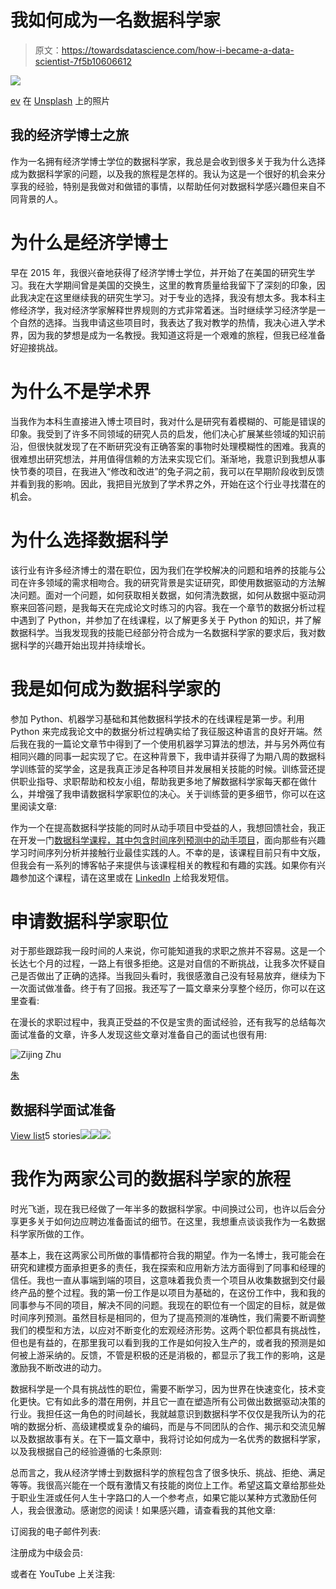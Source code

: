# 我如何成为一名数据科学家

> 原文：<https://towardsdatascience.com/how-i-became-a-data-scientist-7f5b10606612>

![](img/86ff82123b5fa25a6650d8321cae951f.png)

[ev](https://unsplash.com/@ev?utm_source=unsplash&utm_medium=referral&utm_content=creditCopyText) 在 [Unsplash](https://unsplash.com/collections/8358587/data-science?utm_source=unsplash&utm_medium=referral&utm_content=creditCopyText) 上的照片

## 我的经济学博士之旅

作为一名拥有经济学博士学位的数据科学家，我总是会收到很多关于我为什么选择成为数据科学家的问题，以及我的旅程是怎样的。我认为这是一个很好的机会来分享我的经验，特别是我做对和做错的事情，以帮助任何对数据科学感兴趣但来自不同背景的人。

# **为什么是经济学博士**

早在 2015 年，我很兴奋地获得了经济学博士学位，并开始了在美国的研究生学习。我在大学期间曾是美国的交换生，这里的教育质量给我留下了深刻的印象，因此我决定在这里继续我的研究生学习。对于专业的选择，我没有想太多。我本科主修经济学，我对经济学家解释世界规则的方式非常着迷。当时继续学习经济学是一个自然的选择。当我申请这些项目时，我表达了我对教学的热情，我决心进入学术界，因为我的梦想是成为一名教授。我知道这将是一个艰难的旅程，但我已经准备好迎接挑战。

# **为什么不是学术界**

当我作为本科生直接进入博士项目时，我对什么是研究有着模糊的、可能是错误的印象。我受到了许多不同领域的研究人员的启发，他们决心扩展某些领域的知识前沿，但很快就发现了在不断研究没有正确答案的事物时处理模糊性的困难。我真的很难想出研究想法，并用值得信赖的方法来实现它们。渐渐地，我意识到我想从事快节奏的项目，在我进入“修改和改进”的兔子洞之前，我可以在早期阶段收到反馈并看到我的影响。因此，我把目光放到了学术界之外，开始在这个行业寻找潜在的机会。

# 为什么选择数据科学

该行业有许多经济博士的潜在职位，因为我们在学校解决的问题和培养的技能与公司在许多领域的需求相吻合。我的研究背景是实证研究，即使用数据驱动的方法解决问题。面对一个问题，如何获取相关数据，如何清洗数据，如何从数据中驱动洞察来回答问题，是我每天在完成论文时练习的内容。我在一个章节的数据分析过程中遇到了 Python，并参加了在线课程，以了解更多关于 Python 的知识，并了解数据科学。当我发现我的技能已经部分符合成为一名数据科学家的要求后，我对数据科学的兴趣开始出现并持续增长。

# 我是如何成为数据科学家的

参加 Python、机器学习基础和其他数据科学技术的在线课程是第一步。利用 Python 来完成我论文中的数据分析过程确实给了我征服这种语言的良好开端。然后我在我的一篇论文章节中得到了一个使用机器学习算法的想法，并与另外两位有相同兴趣的同事一起实现了它。在这种背景下，我申请并获得了为期八周的数据科学训练营的奖学金，这是我真正涉足各种项目并发展相关技能的时候。训练营还提供职业指导、求职帮助和校友小组，帮助我更多地了解数据科学家每天都在做什么，并增强了我申请数据科学家职位的决心。关于训练营的更多细节，你可以在这里阅读文章:

[](https://pub.towardsai.net/how-to-benefit-from-attending-a-data-science-bootcamp-289db43e2d7c)  

作为一个在提高数据科学技能的同时从动手项目中受益的人，我想回馈社会，我正在开发一门[数据科学课程，其中包含时间序列预测中的动手项目](https://www.greedyacademy.com/training-product-detail/supply-chain-optimization)，面向那些有兴趣学习时间序列分析并接触行业最佳实践的人。不幸的是，该课程目前只有中文版，但我会有一系列的博客帖子来提供与该课程相关的教程和有趣的实践。如果你有兴趣参加这个课程，请在这里或在 [LinkedIn](https://www.linkedin.com/in/zijingzhu/) 上给我发短信。

# 申请数据科学家职位

对于那些跟踪我一段时间的人来说，你可能知道我的求职之旅并不容易。这是一个长达七个月的过程，一路上有很多拒绝。这是对自信的不断挑战，让我多次怀疑自己是否做出了正确的选择。当我回头看时，我很感激自己没有轻易放弃，继续为下一次面试做准备。终于有了回报。我还写了一篇文章来分享整个经历，你可以在这里查看:

[](/how-to-not-feel-like-crap-facing-rejections-from-data-science-interviews-89035129a466)  

在漫长的求职过程中，我真正受益的不仅是宝贵的面试经验，还有我写的总结每次面试准备的文章，许多人发现这些文章对准备自己的面试也很有用:

![Zijing Zhu](img/14f00e0aa0c5c94bc8258ff3e7fefc92.png)

[朱](https://zzhu17.medium.com/?source=post_page-----7f5b10606612--------------------------------)

## 数据科学面试准备

[View list](https://zzhu17.medium.com/list/data-science-interview-preparation-bfb0986a61a3?source=post_page-----7f5b10606612--------------------------------)5 stories![](img/6510e303eae9e189fb23df6bf4263bc6.png)![](img/33c60eeec0375523d1862324cfdfdb05.png)![](img/818bd7a9601774bcccdee43055afb4bb.png)

# 我作为两家公司的数据科学家的旅程

时光飞逝，现在我已经做了一年半多的数据科学家。中间换过公司，也许以后会分享更多关于如何边应聘边准备面试的细节。在这里，我想重点谈谈我作为一名数据科学家所做的工作。

基本上，我在这两家公司所做的事情都符合我的期望。作为一名博士，我可能会在研究和建模方面承担更多的责任，我在探索和应用新方法方面得到了同事和经理的信任。我也一直从事端到端的项目，这意味着我负责一个项目从收集数据到交付最终产品的整个过程。我的第一份工作是以项目为基础的，在这份工作中，我和我的同事参与不同的项目，解决不同的问题。我现在的职位有一个固定的目标，就是做时间序列预测。虽然目标是相同的，但为了提高预测的准确性，我们需要不断调整我们的模型和方法，以应对不断变化的宏观经济形势。这两个职位都具有挑战性，但也是有益的，在那里我可以看到我的工作是如何投入生产的，或者我的预测是如何被上游采纳的。反馈，不管是积极的还是消极的，都显示了我工作的影响，这是激励我不断改进的动力。

数据科学是一个具有挑战性的职位，需要不断学习，因为世界在快速变化，技术变化更快。它有如此多的潜在用例，并且它一直在塑造所有公司做出数据驱动决策的行业。我担任这一角色的时间越长，我就越意识到数据科学不仅仅是我所认为的花哨的数据分析、高级建模或复杂的编码，而是与不同团队的合作、揭示和交流见解以及数据故事有关。在下一篇文章中，我将讨论如何成为一名优秀的数据科学家，以及我根据自己的经验遵循的七条原则:

[](/seven-principals-i-follow-to-be-a-better-data-scientist-25a547d6acfc)  

总而言之，我从经济学博士到数据科学的旅程包含了很多快乐、挑战、拒绝、满足等等。我很高兴能在一个既有激情又有技能的岗位上工作。希望这篇文章给那些处于职业生涯或任何人生十字路口的人一个参考点，如果它能以某种方式激励任何人，我会很激动。感谢您的阅读！如果感兴趣，请查看我的其他文章:

[](https://zzhu17.medium.com/my-blog-posts-gallery-ac6e01fe5cc3)  

订阅我的电子邮件列表:

[](https://zzhu17.medium.com/subscribe)  

注册成为中级会员:

[](https://zzhu17.medium.com/membership)  

或者在 YouTube 上关注我:

[](https://youtube.com/channel/UCMs6go1pvY5OOy1DXVtMo5A) 
